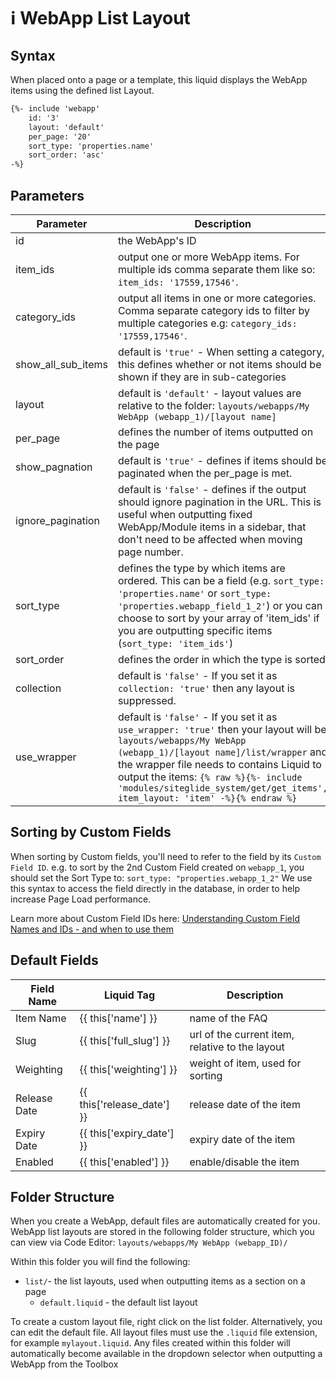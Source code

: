 # ℹ️ WebApp List Layout

## Syntax

When placed onto a page or a template, this liquid displays the WebApp items using the defined list Layout.

```html
{%- include 'webapp'
    id: '3'
    layout: 'default'
    per_page: '20'
    sort_type: 'properties.name'
    sort_order: 'asc' 
-%}
```

## Parameters

| **Parameter**         | **Description**                                                                                                                                                                                                                                                                                              |
| --------------------- | ------------------------------------------------------------------------------------------------------------------------------------------------------------------------------------------------------------------------------------------------------------------------------------------------------------ |
| id                    | the WebApp's ID                                                                                                                                                                                                                                                                                              |
| item\_ids             | output one or more WebApp items. For multiple ids comma separate them like so: `item_ids: '17559,17546'`.                                                                                                                                                                                                    |
| category\_ids         | output all items in one or more categories. Comma separate category ids to filter by multiple categories e.g: `category_ids: '17559,17546'`.                                                                                                                                                                 |
| show\_all\_sub\_items | default is `'true'` - When setting a category, this defines whether or not items should be shown if they are in sub-categories                                                                                                                                                                               |
| layout                | default is `'default'` - layout values are relative to the folder: `layouts/webapps/My WebApp (webapp_1)/[layout name]`                                                                                                                                                                                      |
| per\_page             | defines the number of items outputted on the page                                                                                                                                                                                                                                                            |
| show\_pagnation       | default is `'true'` - defines if items should be paginated when the per\_page is met.                                                                                                                                                                                                                        |
| ignore\_pagination    | default is `'false'` - defines if the output should ignore pagination in the URL. This is useful when outputting fixed WebApp/Module items in a sidebar, that don't need to be affected when moving page number.                                                                                             |
| sort\_type            | defines the type by which items are ordered. This can be a field (e.g. `sort_type: 'properties.name'` or `sort_type: 'properties.webapp_field_1_2'`) or you can choose to sort by your array of 'item\_ids' if you are outputting specific items (`sort_type: 'item_ids'`)                                   |
| sort\_order           | defines the order in which the type is sorted                                                                                                                                                                                                                                                                |
| collection            | default is `'false'` - If you set it as `collection: 'true'` then any layout is suppressed.                                                                                                                                                                                                                  |
| use\_wrapper          | default is `'false'` - If you set it as `use_wrapper: 'true'` then your layout will be `layouts/webapps/My WebApp (webapp_1)/[layout name]/list/wrapper` and the wrapper file needs to contains Liquid to output the items:  `{% raw %}{%- include 'modules/siteglide_system/get/get_items', item_layout: 'item' -%}{% endraw %}` |

## Sorting by Custom Fields

When sorting by Custom fields, you'll need to refer to the field by its `Custom Field ID`. e.g. to sort by the 2nd Custom Field created on `webapp_1`, you should set the Sort Type to: `sort_type: "properties.webapp_1_2"` We use this syntax to access the field directly in the database, in order to help increase Page Load performance.

Learn more about Custom Field IDs here: [Understanding Custom Field Names and IDs - and when to use them](https://developers.siteglide.com/understanding-custom-field-names-and-ids)

## Default Fields

| **Field Name** | **Liquid Tag**                 | **Description**                                 |
| -------------- | ------------------------------ | ----------------------------------------------- |
| Item Name      | \{{ this\['name'] \}}          | name of the FAQ                                 |
| Slug           | \{{ this\['full\_slug'] \}}    | url of the current item, relative to the layout |
| Weighting      | \{{ this\['weighting'] \}}     | weight of item, used for sorting                |
| Release Date   | \{{ this\['release\_date'] \}} | release date of the item                        |
| Expiry Date    | \{{ this\['expiry\_date'] \}}  | expiry date of the item                         |
| Enabled        | \{{ this\['enabled'] \}}       | enable/disable the item                         |

## Folder Structure

When you create a WebApp, default files are automatically created for you. WebApp list layouts are stored in the following folder structure, which you can view via Code Editor: `layouts/webapps/My WebApp (webapp_ID)/`

Within this folder you will find the following:

* `list/`- the list layouts, used when outputting items as a section on a page
  * `default.liquid` - the default list layout

To create a custom layout file, right click on the list folder. Alternatively, you can edit the default file. All layout files must use the `.liquid` file extension, for example `mylayout.liquid`. Any files created within this folder will automatically become available in the dropdown selector when outputting a WebApp from the Toolbox
